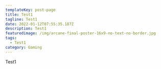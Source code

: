 ```yaml
---
templateKey: post-page
title: Test1
tagline: Test1
date: 2022-01-12T07:55:35.187Z
description: Test1
featuredimage: /img/arcane-final-poster-16x9-no-text-no-border.jpg
tags:
  - Test1
category: Gaming
---
```

Test1